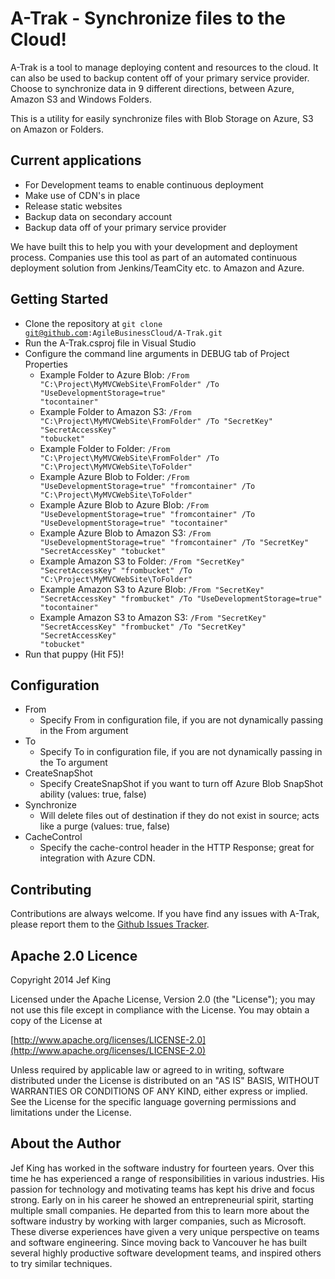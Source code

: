 # A-Trak - Synchronize files to the Cloud!

A-Trak is a tool to manage deploying content and resources to the cloud. It can also be used to backup content off of your primary service provider.
Choose to synchronize data in 9 different directions, between Azure, Amazon S3 and Windows Folders.

This is a utility for easily synchronize files with Blob Storage on Azure, S3 on Amazon or Folders.

## Current applications

* For Development teams to enable continuous deployment
* Make use of CDN's in place
* Release static websites
* Backup data on secondary account
* Backup data off of your primary service provider

We have built this to help you with your development and deployment process. Companies use this tool as part of an automated continuous deployment solution from Jenkins/TeamCity etc. to Amazon and Azure.

## Getting Started

* Clone the repository at <code>git clone git@github.com:AgileBusinessCloud/A-Trak.git</code>
* Run the A-Trak.csproj file in Visual Studio
* Configure the command line arguments in DEBUG tab of Project Properties
  * Example Folder to Azure Blob: <code>/From "C:\Project\MyMVCWebSite\FromFolder" /To "UseDevelopmentStorage=true" "tocontainer"</code>
  * Example Folder to Amazon S3: <code>/From "C:\Project\MyMVCWebSite\FromFolder" /To "SecretKey" "SecretAccessKey" "tobucket"</code>
  * Example Folder to Folder: <code>/From "C:\Project\MyMVCWebSite\FromFolder" /To "C:\Project\MyMVCWebSite\ToFolder"</code>
  * Example Azure Blob to Folder: <code>/From "UseDevelopmentStorage=true" "fromcontainer" /To "C:\Project\MyMVCWebSite\ToFolder"</code>
  * Example Azure Blob to Azure Blob: <code>/From "UseDevelopmentStorage=true" "fromcontainer" /To "UseDevelopmentStorage=true" "tocontainer"</code>
  * Example Azure Blob to Amazon S3: <code>/From "UseDevelopmentStorage=true" "fromcontainer" /To "SecretKey" "SecretAccessKey" "tobucket"</code>
  * Example Amazon S3 to Folder: <code>/From "SecretKey" "SecretAccessKey" "frombucket" /To "C:\Project\MyMVCWebSite\ToFolder"</code>
  * Example Amazon S3 to Azure Blob: <code>/From "SecretKey" "SecretAccessKey" "frombucket" /To  "UseDevelopmentStorage=true" "tocontainer"</code>
  * Example Amazon S3 to Amazon S3: <code>/From "SecretKey" "SecretAccessKey" "frombucket" /To "SecretKey" "SecretAccessKey" "tobucket"</code>
* Run that puppy (Hit F5)!

## Configuration
* From
  * Specify From in configuration file, if you are not dynamically passing in the From argument
* To
  * Specify To in configuration file, if you are not dynamically passing in the To argument
* CreateSnapShot
  * Specify CreateSnapShot if you want to turn off Azure Blob SnapShot ability (values: true, false)
* Synchronize
  * Will delete files out of destination if they do not exist in source; acts like a purge (values: true, false)
* CacheControl
  * Specify the cache-control header in the HTTP Response; great for integration with Azure CDN.

## Contributing

Contributions are always welcome. If you have find any issues with A-Trak, please report them to the [Github Issues Tracker](https://github.com/jefking/A-Trak/issues?sort=created&direction=desc&state=open).

## Apache 2.0 Licence

Copyright 2014 Jef King

Licensed under the Apache License, Version 2.0 (the "License"); you may not use this file except in compliance with the License. You may obtain a copy of the License at

[http://www.apache.org/licenses/LICENSE-2.0](http://www.apache.org/licenses/LICENSE-2.0)

Unless required by applicable law or agreed to in writing, software distributed under the License is distributed on an "AS IS" BASIS, WITHOUT WARRANTIES OR CONDITIONS OF ANY KIND, either express or implied. See the License for the specific language governing permissions and limitations under the License.

## About the Author

Jef King has worked in the software industry for fourteen years. Over this time he has experienced a range of responsibilities in various industries. His passion for technology and motivating teams has kept his drive and focus strong. Early on in his career he showed an entrepreneurial spirit, starting multiple small companies. He departed from this to learn more about the software industry by working with larger companies, such as Microsoft. These diverse experiences have given a very unique perspective on teams and software engineering. Since moving back to Vancouver he has built several highly productive software development teams, and inspired others to try similar techniques.